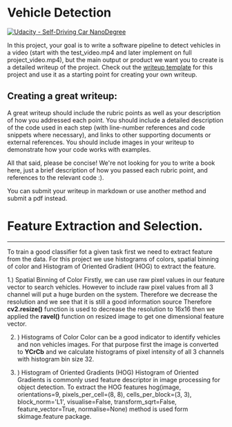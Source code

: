# Vehicle Detection
[![Udacity - Self-Driving Car NanoDegree](https://s3.amazonaws.com/udacity-sdc/github/shield-carnd.svg)](http://www.udacity.com/drive)


In this project, your goal is to write a software pipeline to detect vehicles in a video (start with the test_video.mp4 and later implement on full project_video.mp4), but the main output or product we want you to create is a detailed writeup of the project.  Check out the [writeup template](https://github.com/udacity/CarND-Vehicle-Detection/blob/master/writeup_template.md) for this project and use it as a starting point for creating your own writeup.  

Creating a great writeup:
---
A great writeup should include the rubric points as well as your description of how you addressed each point.  You should include a detailed description of the code used in each step (with line-number references and code snippets where necessary), and links to other supporting documents or external references.  You should include images in your writeup to demonstrate how your code works with examples.  

All that said, please be concise!  We're not looking for you to write a book here, just a brief description of how you passed each rubric point, and references to the relevant code :). 

You can submit your writeup in markdown or use another method and submit a pdf instead.

# Feature Extraction and Selection. 
---
To train a good classifier fot a given task first  we need to extract feature from the data. For this project we use histograms of colors, spatial binning of color and Histogram of Oriented Gradient (HOG)
 to extract the feature.



1.) Spatial Binning of Color
Firstly, we can use raw pixel values in our feature vector to search vehicles. However to include raw pixel values
from all 3 channel will put a huge burden on the system. Therefore we decrease the resolution and we see that it is still 
a good information source Therefore **cv2.resize()** function is used to decrease the resolution to 16x16 then we applied the **ravel()** function on resized image to get one dimensional feature vector. 


2. ) Histograms of Color 
Color can be a good indicator to identify vehicles and non vehicles images. For that purpose first the image is converted 
to **YCrCb** and we calculate histograms of pixel intensity of all 3 channels with histogram bin size 32. 

3. ) Histogram of Oriented Gradients (HOG) 
Histogram of Oriented Gradients is commonly used feature descriptor in image processing for object detection. To extract the HOG features 
hog(image, orientations=9, pixels_per_cell=(8, 8), cells_per_block=(3, 3), block_norm='L1', visualise=False, transform_sqrt=False, feature_vector=True, normalise=None)
method is used form skimage.feature package. 


